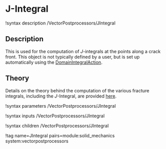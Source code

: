 # J-Integral

!syntax description /VectorPostprocessors/JIntegral

## Description

This is used for the computation of $J$-integrals at the points along a crack front. This object is not typically defined by a user, but is set up automatically using the [DomainIntegralAction](/DomainIntegralAction.md).

## Theory

Details on the theory behind the computation of the various fracture integrals, including the $J$-Integral, are provided [here](FractureIntegrals.md).

!syntax parameters /VectorPostprocessors/JIntegral

!syntax inputs /VectorPostprocessors/JIntegral

!syntax children /VectorPostprocessors/JIntegral

!tag name=JIntegral pairs=module:solid_mechanics system:vectorpostprocessors
